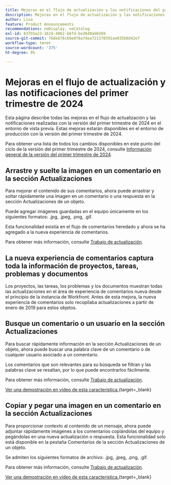```yaml
---
title: Mejoras en el flujo de actualización y las notificaciones del primer trimestre de 2024
description: Mejoras en el flujo de actualización y las notificaciones del primer trimestre de 2024
author: Lisa
feature: Product Announcements
recommendations: noDisplay, noCatalog
exl-id: 837b5a23-162d-4862-b6fd-be3048ab0269
source-git-commit: 76deb76c66e8f8a7dea721378591ae035b8d42e7
workflow-type: tm+mt
source-wordcount: '375'
ht-degree: 0%

---
```


# Mejoras en el flujo de actualización y las notificaciones del primer trimestre de 2024

Esta página describe todas las mejoras en el flujo de actualización y las notificaciones realizadas con la versión del primer trimestre de 2024 en el entorno de vista previa. Estas mejoras estarán disponibles en el entorno de producción con la versión del primer trimestre de 2024.

Para obtener una lista de todos los cambios disponibles en este punto del ciclo de la versión del primer trimestre de 2024, consulte [Información general de la versión del primer trimestre de 2024](/help/quicksilver/product-announcements/product-releases/24-q1-release-activity/24-q1-release-overview.md).

## Arrastre y suelte la imagen en un comentario en la sección Actualizaciones

Para mejorar el contenido de sus comentarios, ahora puede arrastrar y soltar rápidamente una imagen en un comentario o una respuesta en la sección Actualizaciones de un objeto.

Puede agregar imágenes guardadas en el equipo únicamente en los siguientes formatos: .jpg, .jpeg, .png, .gif.

Esta funcionalidad existía en el flujo de comentarios heredado y ahora se ha agregado a la nueva experiencia de comentarios.

Para obtener más información, consulte [Trabajo de actualización](/help/quicksilver/workfront-basics/updating-work-items-and-viewing-updates/update-work.md).

## La nueva experiencia de comentarios captura toda la información de proyectos, tareas, problemas y documentos

Los proyectos, las tareas, los problemas y los documentos muestran todas las actualizaciones en el área de experiencia de comentarios nueva desde el principio de la instancia de Workfront. Antes de esta mejora, la nueva experiencia de comentarios solo recopilaba actualizaciones a partir de enero de 2019 para estos objetos.

## Busque un comentario o un usuario en la sección Actualizaciones

Para buscar rápidamente información en la sección Actualizaciones de un objeto, ahora puede buscar una palabra clave de un comentario o de cualquier usuario asociado a un comentario.

Los comentarios que son relevantes para su búsqueda se filtran y las palabras clave se resaltan, por lo que puede encontrarlos fácilmente.

Para obtener más información, consulte [Trabajo de actualización](/help/quicksilver/workfront-basics/updating-work-items-and-viewing-updates/update-work.md).

[Ver una demostración en vídeo de esta característica.](https://video.tv.adobe.com/v/3425730/){target=_blank}

## Copiar y pegar una imagen en un comentario en la sección Actualizaciones

Para proporcionar contexto al contenido de un mensaje, ahora puede adjuntar rápidamente imágenes a los comentarios copiándolas del equipo y pegándolas en una nueva actualización o respuesta. Esta funcionalidad solo está disponible en la pestaña Comentarios de la sección Actualizaciones de un objeto.

Se admiten los siguientes formatos de archivo: .jpg, .jpeg, .png, .gif.

Para obtener más información, consulte [Trabajo de actualización](/help/quicksilver/workfront-basics/updating-work-items-and-viewing-updates/update-work.md).

[Ver una demostración en vídeo de esta característica.](https://video.tv.adobe.com/v/3425731/){target=_blank}
